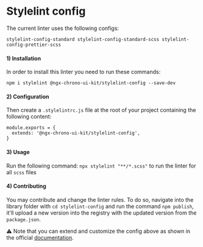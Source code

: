 # Stylelint config

The current linter uses the following configs:

`stylelint-config-standard stylelint-config-standard-scss stylelint-config-prettier-scss`

#### 1) Installation

In order to install this linter you need to run these commands:

`npm i stylelint @ngx-chrono-ui-kit/stylelint-config --save-dev`

#### 2) Configuration

Then create a `.stylelintrc.js` file at the root of your project containing the following content:

```
module.exports = {
  extends: '@ngx-chrono-ui-kit/stylelint-config',
}

```

#### 3) Usage

Run the following command: `npx stylelint "**/*.scss"` to run the linter for all `scss` files

#### 4) Contributing

You may contribute and change the linter rules. To do so, navigate into the library folder with `cd stylelint-config`
and run the command `npm publish`, it'll upload a new version into the registry with the updated version from
the `package.json`.

⚠ Note that you can extend and customize the config above as shown in the
official [documentation](https://stylelint.io/user-guide/get-started#using-a-custom-syntax-directly).
